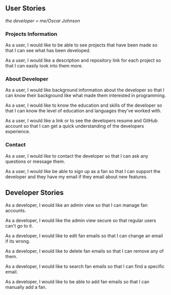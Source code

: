 ## User Stories
*the developer = me/Oscar Johnson*

### Projects Information
As a user, I would like to be able to see projects that have been made so that I can see what has been developed.

As a user, I would like a description and repository link for each project so that I can easily look into them more.


### About Developer
As a user, I would like background information about the developer so that I can know their background like what made them interested in programming.

As a user, I would like to know the education and skills of the developer so that I can know the level of education and languages they've worked with.

As a user, I would like a link or to see the developers resume and GitHub account so that I can get a quick understanding of the developers experience.


### Contact
As a user, I would like to contact the developer so that I can ask any questions or message them.

As a user, I would like be able to sign up as a fan so that I can support the developer and they have my email if they email about new features.


## Developer Stories
As a developer, I would like an admin view so that I can manage fan accounts.

As a developer, I would like the admin view secure so that regular users can't go to it.

As a developer, I would like to edit fan emails so that I can change an email if its wrong.

As a developer, I would like to delete fan emails so that I can remove any of them.

As a developer, I would like to search fan emails so that I can find a specific email.

As a developer, I would like to be able to add fan emails so that I can manually add a fan.
